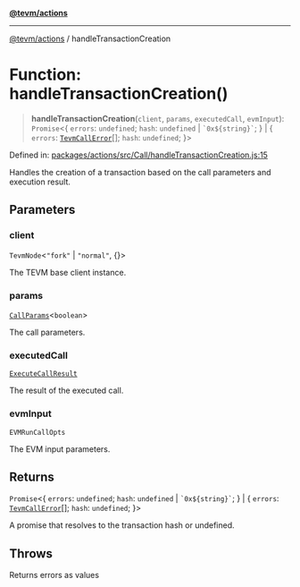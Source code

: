 [**@tevm/actions**](../README.md)

***

[@tevm/actions](../globals.md) / handleTransactionCreation

# Function: handleTransactionCreation()

> **handleTransactionCreation**(`client`, `params`, `executedCall`, `evmInput`): `Promise`\<\{ `errors`: `undefined`; `hash`: `undefined` \| `` `0x${string}` ``; \} \| \{ `errors`: [`TevmCallError`](../type-aliases/TevmCallError.md)[]; `hash`: `undefined`; \}\>

Defined in: [packages/actions/src/Call/handleTransactionCreation.js:15](https://github.com/evmts/tevm-monorepo/blob/main/packages/actions/src/Call/handleTransactionCreation.js#L15)

Handles the creation of a transaction based on the call parameters and execution result.

## Parameters

### client

`TevmNode`\<`"fork"` \| `"normal"`, \{\}\>

The TEVM base client instance.

### params

[`CallParams`](../type-aliases/CallParams.md)\<`boolean`\>

The call parameters.

### executedCall

[`ExecuteCallResult`](../type-aliases/ExecuteCallResult.md)

The result of the executed call.

### evmInput

`EVMRunCallOpts`

The EVM input parameters.

## Returns

`Promise`\<\{ `errors`: `undefined`; `hash`: `undefined` \| `` `0x${string}` ``; \} \| \{ `errors`: [`TevmCallError`](../type-aliases/TevmCallError.md)[]; `hash`: `undefined`; \}\>

A promise that resolves to the transaction hash or undefined.

## Throws

Returns errors as values
